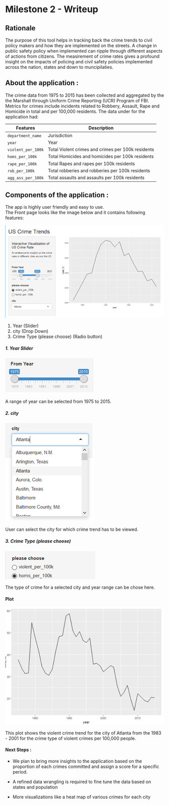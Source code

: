 

# Milestone 2 - Writeup

## Rationale

The purpose of this tool helps in tracking back the crime trends to civil policy makers and how they are implemented on the streets. A change in public safety policy when implemented can ripple through different aspects of actions from citizens. The measirement of crime rates gives a profound insight on the impacts of policing and civil safety policies implemented across the nation, states and down to muncipilaties.

## About the application :

The crime data from 1975 to 2015 has been collected and aggregated by the the Marshall through Uniform Crime Reporting (UCR) Program of FBI. Metrics for crimes include incidents related to Robbery, Assault, Rape and Homicide in total and per 100,000 residents. The data under for the application had:


| Features   | Description   |
|---|---|
|`department_name`   |  Jurisdiction  |
| `year`  |  Year |
| `violent_per_100k`  | Total Violent crimes and crimes per 100k residents  |
| `homs_per_100k`  | Total Homicides and homicides per 100k residents |
| `rape_per_100k`  | Total Rapes and rapes per 100k residents   |
| `rob_per_100k` |  Total robberies and robberies per 100k residents  |
|`agg_ass_per_100k`| Total assaults and assaults per 100k residents  |


## Components of the application :

The app is highly user friendly and easy to use. <br> The Front page looks like the image below and it contains following
features:

![App OVerview](img/app_overview.PNG)

1. Year (Slider)
2. city (Drop Down)
3. Crime Type (please choose) (Radio button)

##### 1. Year Slider

![Year](img/year_slider.PNG)

A range of year can be selected from 1975 to 2015.

##### 2. city

![city](img/city_dropdown.PNG)

User can select the city for which crime trend has to be viewed.

##### 3. Crime Type (please choose)

![crime type](img/crime_type_radio.PNG)

The type of crime for a selected city and year range can be chose here.

#### Plot

![](img/crime_trend.PNG)

This plot shows the violent crime trend for the city of Atlanta from the 1983 - 2001 for the crime type of violent crimes per 100,000 people.


#### Next Steps :

 - We plan to bring more insights to the application based on the proportion of each crimes committed and assign a score for a specific period. 
 
 - A refined data wrangling is required to fine tune the data based on states and population
 
 - More visualizations like a heat map of various crimes for each city
